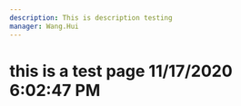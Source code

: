 ```yaml
---
description: This is description testing
manager: Wang.Hui
---
```

# this is a test page 11/17/2020 6:02:47 PM